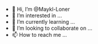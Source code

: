 - 👋 Hi, I’m @Maykl-Loner
- 👀 I’m interested in ...
- 🌱 I’m currently learning ...
- 💞️ I’m looking to collaborate on ...
- 📫 How to reach me ...

<!---
Maykl-Loner/Maykl-Loner is a ✨ special ✨ repository because its `README.md` (this file) appears on your GitHub profile.
You can click the Preview link to take a look at your changes.
--->
